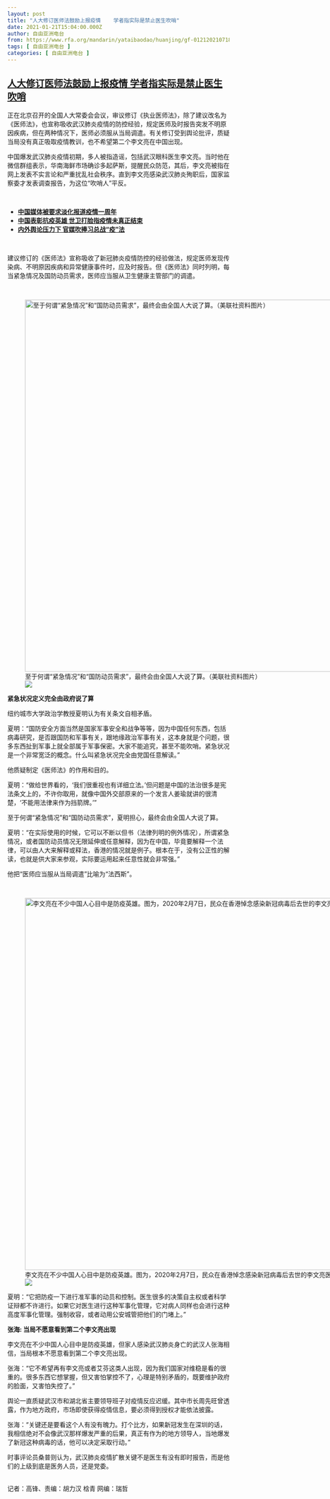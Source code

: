 ```yaml
---
layout: post
title: "人大修订医师法鼓励上报疫情    学者指实际是禁止医生吹哨"
date: 2021-01-21T15:04:00.000Z
author: 自由亚洲电台
from: https://www.rfa.org/mandarin/yataibaodao/huanjing/gf-01212021071825.html
tags: [ 自由亚洲电台 ]
categories: [ 自由亚洲电台 ]
---
```

<!--1611241440000-->
[人大修订医师法鼓励上报疫情    学者指实际是禁止医生吹哨](https://www.rfa.org/mandarin/yataibaodao/huanjing/gf-01212021071825.html)
------

<div>
<p>正在北京召开的全国人大常委会会议，审议修订《执业医师法》，除了建议改名为《医师法》，也宣称吸收武汉肺炎疫情的防控经验，规定医师及时报告突发不明原因疾病，但在两种情况下，医师必须服从当局调遣。有关修订受到舆论批评，质疑当局没有真正吸取疫情教训，也不希望第二个李文亮在中国出现。</p><p>中国爆发武汉肺炎疫情初期，多人被指造谣，包括武汉眼科医生李文亮。当时他在微信群组表示，华南海鲜市场确诊多起萨斯，提醒民众防范，其后，李文亮被指在网上发表不实言论和严重扰乱社会秩序。直到李文亮感染武汉肺炎殉职后，国家监察委才发表调查报告，为这位“吹哨人”平反。</p><p><br/></p><ul><li><a href="https://www.rfa.org/mandarin/yataibaodao/meiti/cm-01122021093818.html"><strong>中国媒体被要求淡化报道疫情一周年</strong></a></li><li><strong><a href="https://www.rfa.org/mandarin/yataibaodao/huanjing/hcm1-09082020073508.html">中国表彰抗疫英雄 世卫打脸指疫情未真正结束</a></strong></li><li><strong><a href="https://www.rfa.org/mandarin/yataibaodao/huanjing/gf1-04162020063419.html">内外舆论压力下 官媒吹捧习总战“疫”法</a></strong></li></ul><p><br/></p><p>建议修订的《医师法》宣称吸收了新冠肺炎疫情防控的经验做法，规定医师发现传染病、不明原因疾病和异常健康事件时，应及时报告。但《医师法》同时列明，每当紧急情况及国防动员需求，医师应当服从卫生健康主管部门的调遣。</p><p><br/></p><p><figure class="image-richtext image-inline captioned" style="width:1500px;"><img alt="至于何谓“紧急情况”和“国防动员需求”，最终会由全国人大说了算。（美联社资料图片）" height="844" src="https://www.rfa.org/mandarin/yataibaodao/huanjing/gf-01212021071825.html/ap20095285997893.jpg/@@images/f4fbfcac-3eb7-43b6-8df5-a4e9768e126a.jpeg" title="AP20095285997893.jpg" width="1500"/><figcaption class="image-caption">至于何谓“紧急情况”和“国防动员需求”，最终会由全国人大说了算。（美联社资料图片）</figcaption><small></small><div id="zoomattribute"><a data-caption="至于何谓“紧急情况”和“国防动员需求”，最终会由全国人大说了算。（美联社资料图片）" data-fancybox="" href="https://www.rfa.org/mandarin/yataibaodao/huanjing/gf-01212021071825.html/ap20095285997893.jpg" id="single_image" title="至于何谓“紧急情况”和“国防动员需求”，最终会由全国人大说了算。（美联社资料图片）"><img src="/++plone++rfa-resources/img/icon-zoom.png"/></a></div></figure></p><p><strong>紧急状况定义完全由政府说了算</strong></p><p>纽约城市大学政治学教授夏明认为有关条文自相矛盾。</p><p>夏明：“国防安全方面当然是国家军事安全和战争等等，因为中国任何东西，包括病毒研究，是否跟国防和军事有关，跟地缘政治军事有关，这本身就是个问题，很多东西扯到军事上就全部属于军事保密。大家不能追究，甚至不能吹哨。紧急状况是一个非常宽泛的概念。什么叫紧急状况完全由党国任意解读。”</p><p>他质疑制定《医师法》的作用和目的。</p><p>夏明：“做给世界看的，‘我们很重视也有详细立法。’但问题是中国的法治很多是宪法条文上的，不许你取用，就像中国外交部原来的一个发言人姜瑜就讲的很清楚，‘不能用法律来作为挡箭牌。’”</p><p>至于何谓“紧急情况”和“国防动员需求”，夏明担心，最终会由全国人大说了算。</p><p>夏明：“在实际使用的时候，它可以不断以但书（法律列明的例外情况），所谓紧急情况，或者国防动员情况无限延伸或任意解释，因为在中国，毕竟要解释一个法律，可以由人大来解释或释法，香港的情况就是例子。根本在于，没有公正性的解读，也就是供大家来参观，实际要运用起来任意性就会非常强。”</p><p>他把“医师应当服从当局调遣”比喻为“法西斯”。</p><p><br/></p><p><figure class="image-richtext image-inline captioned" style="width:1500px;"><img alt="李文亮在不少中国人心目中是防疫英雄。图为，2020年2月7日，民众在香港悼念感染新冠病毒后去世的李文亮医生。(美联社)" height="844" src="https://www.rfa.org/mandarin/yataibaodao/huanjing/gf-01212021071825.html/ap20080081277595.jpg/@@images/429be166-0286-47a6-8804-eeac45d8807d.jpeg" title="AP20080081277595.jpg" width="1500"/><figcaption class="image-caption">李文亮在不少中国人心目中是防疫英雄。图为，2020年2月7日，民众在香港悼念感染新冠病毒后去世的李文亮医生。(美联社)</figcaption><small></small><div id="zoomattribute"><a data-caption="李文亮在不少中国人心目中是防疫英雄。图为，2020年2月7日，民众在香港悼念感染新冠病毒后去世的李文亮医生。(美联社)" data-fancybox="" href="https://www.rfa.org/mandarin/yataibaodao/huanjing/gf-01212021071825.html/ap20080081277595.jpg" id="single_image" title="李文亮在不少中国人心目中是防疫英雄。图为，2020年2月7日，民众在香港悼念感染新冠病毒后去世的李文亮医生。(美联社)"><img src="/++plone++rfa-resources/img/icon-zoom.png"/></a></div></figure></p><p>夏明：“它把防疫一下进行准军事的动员和控制。医生很多的决策自主权或者科学证辩都不许进行。如果它对医生进行这种军事化管理，它对病人同样也会进行这种高度军事化管理。强制收容，或者动用公安城管把他们的门堵上。”</p><p><strong>张海: 当局不愿意看到第二个李文亮出现</strong></p><p>李文亮在不少中国人心目中是防疫英雄，但家人感染武汉肺炎身亡的武汉人张海相信，当局根本不愿意看到第二个李文亮出现。</p><p>张海：“它不希望再有李文亮或者艾芬这类人出现，因为我们国家对维稳是看的很重的。很多东西它想掌握，但又害怕掌控不了，心理是特别矛盾的，既要维护政府的脸面，又害怕失控了。”</p><p>舆论一直质疑武汉市和湖北省主要领导班子对疫情反应迟缓。其中市长周先旺曾透露，作为地方政府，市场即使获得疫情信息，要必须得到授权才能依法披露。</p><p>张海：“关键还是要看这个人有没有魄力。打个比方，如果新冠发生在深圳的话，我相信绝对不会像武汉那样爆发严重的后果，真正有作为的地方领导人，当地爆发了新冠这种病毒的话，他可以决定采取行动。”</p><p>时事评论员桑普则认为，武汉肺炎疫情扩散关键不是医生有没有即时报告，而是他们的上级到底是医务人员，还是党委。</p><p><br/>记者：高锋、责编：胡力汉 梒青 网编：瑞哲</p>
</div>
